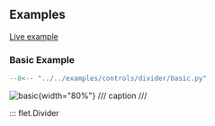 ## Examples

[Live example](https://flet-controls-gallery.fly.dev/layout/divider)

### Basic Example

```python
--8<-- "../../examples/controls/divider/basic.py"
```

![basic](../../examples/controls/divider/media/basic.png){width="80%"}
/// caption
///

::: flet.Divider
